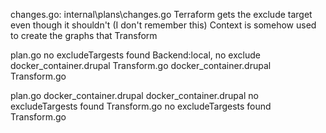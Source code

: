 changes.go: internal\plans\changes.go
Terraform gets the exclude target even though it shouldn't (I don't remember this)
Context is somehow used to create the graphs that Transform 


plan.go
no excludeTargests found
Backend:local, no exclude
docker_container.drupal
Transform.go
docker_container.drupal
Transform.go

plan.go
docker_container.drupal
docker_container.drupal
no excludeTargests found
Transform.go
no excludeTargests found
Transform.go